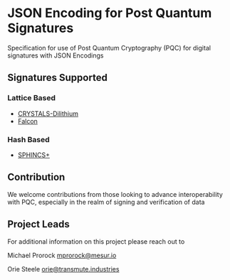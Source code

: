 # JSON Encoding for Post Quantum Signatures

Specification for use of Post Quantum Cryptography (PQC) for digital signatures with JSON Encodings

## Signatures Supported

### Lattice Based
* [CRYSTALS-Dilithium]()
* [Falcon](https://falcon-sign.info/)

### Hash Based
* [SPHINCS+](https://sphincs.org/)

## Contribution

We welcome contributions from those looking to advance interoperability with PQC, especially in the realm of signing and verification of data

## Project Leads

For additional information on this project please reach out to

Michael Prorock <mprorock@mesur.io>

Orie Steele <orie@transmute.industries>

